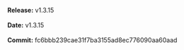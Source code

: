 **Release:** 
v1.3.15
<br><br>**Date:** 
v1.3.15
<br><br>**Commit:** 
fc6bbb239cae31f7ba3155ad8ec776090aa60aad
